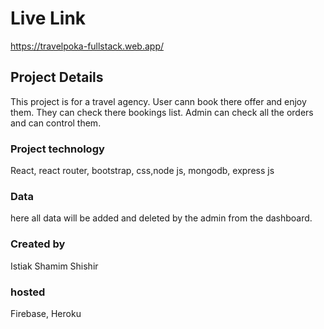 # Live Link
https://travelpoka-fullstack.web.app/

## Project Details
This project is for a travel agency. User cann book there offer and enjoy them. They can check there bookings list. Admin can check all the orders and can control them.

### Project technology
React, react router, bootstrap, css,node js, mongodb, express js

### Data
here all data will be added and deleted by the admin from the dashboard.

### Created by
Istiak Shamim Shishir

### hosted
Firebase, Heroku